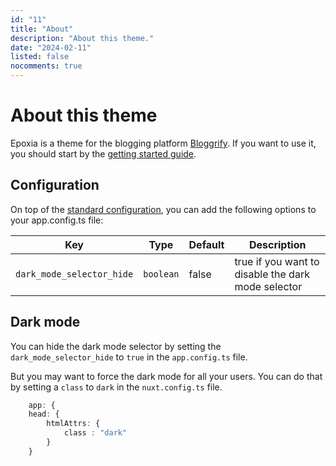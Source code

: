 ```yaml
---
id: "11"
title: "About"
description: "About this theme."
date: "2024-02-11"
listed: false
nocomments: true
---
```


# About this theme

Epoxia is a theme for the blogging platform [Bloggrify](https://bloggrify.com).
If you want to use it, you should start by the [getting started guide](https://bloggrify.com/introduction/introduction).

## Configuration

On top of the [standard configuration](https://bloggrify.com/introduction/configuration), you can add the following options to your app.config.ts file:



| **Key**              | **Type**  | **Default** | **Description**                                    |
|----------------------|-----------|-------------|----------------------------------------------------|
| `dark_mode_selector_hide` | `boolean` | false       | true if you want to disable the dark mode selector |



## Dark mode 

You can hide the dark mode selector by setting the `dark_mode_selector_hide` to `true` in the `app.config.ts` file.

But you may want to force the dark mode for all your users. You can do that by setting a `class` to `dark` in the `nuxt.config.ts` file.

```typescript
    app: {
    head: {
        htmlAttrs: {
            class : "dark"
        }
    }
```
